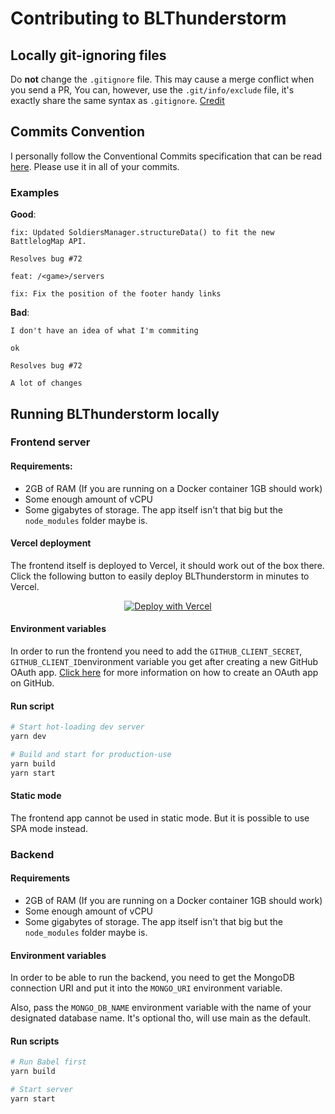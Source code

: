 # Contributing to BLThunderstorm

## Locally git-ignoring files
Do **not** change the `.gitignore` file. This may cause a merge conflict when you send a PR, You can, however, use the `.git/info/exclude` file, it's exactly share the same syntax as `.gitignore`. [Credit](https://stackoverflow.com/a/1753078/13415044)

## Commits Convention
I personally follow the Conventional Commits specification that can be read [here](https://www.conventionalcommits.org/en/v1.0.0/). Please use it in all of your commits.

### Examples
**Good**:
```
fix: Updated SoldiersManager.structureData() to fit the new BattlelogMap API. 

Resolves bug #72
```
```
feat: /<game>/servers
```
```
fix: Fix the position of the footer handy links 
```
**Bad**:
```
I don't have an idea of what I'm commiting
```
```
ok
```
```
Resolves bug #72
```
```
A lot of changes
```
## Running BLThunderstorm locally

### Frontend server 

#### Requirements:
- 2GB of RAM (If you are running on a Docker container 1GB should work)
- Some enough amount of vCPU
- Some gigabytes of storage. The app itself isn't that big but the `node_modules` folder maybe is.

#### Vercel deployment
The frontend itself is deployed to Vercel, it should work out of the box there. Click the following button to easily deploy BLThunderstorm in minutes to Vercel.

<div>
  <p align="center">
    <a href="https://vercel.com/new/git/external?repository-url=https%3A%2F%2Fgithub.com%2FNefomemes%2FBLThunderstorm%2Ftree%2Fcanary%2Fexamples%2Fhello-world&env=GITHUB_CLIENT_ID,GITHUB_CLIENT_TOKEN&envDescription=In%20order%20to%20run%20the%20frontend%2C%20you%20need%20to%20create%20a%20GitHub%20OAuth%20app%20first.%20&envLink=https%3A%2F%2Fgithub.com%2FNefomemes%2FBLThunderstorm%2Fblob%2Fdevelopment%2FCONTRIBUTING.md%23environment-variables"><img src="https://vercel.com/button" alt="Deploy with Vercel"/></a>
    </p>
 </div>

#### Environment variables
In order to run the frontend you need to add the  `GITHUB_CLIENT_SECRET`,  `GITHUB_CLIENT_ID`environment variable you get after creating a new GitHub OAuth app. [Click here](https://docs.github.com/en/developers/apps/creating-an-oauth-app) for more information on how to create an OAuth app on GitHub.

#### Run script

```bash
# Start hot-loading dev server
yarn dev

# Build and start for production-use
yarn build
yarn start
```

#### Static mode
The frontend app cannot be used in static mode. But it is possible to use SPA mode instead.


### Backend

#### Requirements
- 2GB of RAM (If you are running on a Docker container 1GB should work)
- Some enough amount of vCPU
- Some gigabytes of storage. The app itself isn't that big but the `node_modules` folder maybe is.


#### Environment variables
In order to be able to run the backend, you need to get the MongoDB connection URI and put it into the `MONGO_URI` environment variable.

Also, pass the `MONGO_DB_NAME` environment variable with the name of your designated database name. It's optional tho, will use main as the default.

#### Run scripts
```bash
# Run Babel first
yarn build

# Start server
yarn start
```
